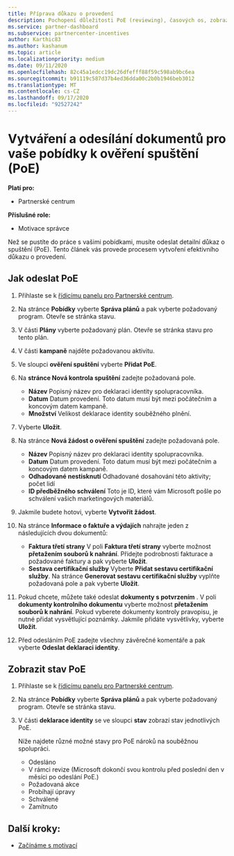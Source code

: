 ```yaml
---
title: Příprava důkazu o provedení
description: Pochopení důležitosti PoE (reviewing), časových os, zobrazení stavu a pokynů pro odesílání
ms.service: partner-dashboard
ms.subservice: partnercenter-incentives
author: Karthic83
ms.author: kashanum
ms.topic: article
ms.localizationpriority: medium
ms.date: 09/11/2020
ms.openlocfilehash: 82c45a1edcc19dc26dfefff88f59c598ab9bc6ea
ms.sourcegitcommit: b91119c587d37b4ed36dda00c2b0b1946beb3012
ms.translationtype: MT
ms.contentlocale: cs-CZ
ms.lasthandoff: 09/17/2020
ms.locfileid: "92527242"
---
```

# <a name="create-and-submit-documents-for-your-incentives-proof-of-execution-poe"></a>Vytváření a odesílání dokumentů pro vaše pobídky k ověření spuštění (PoE)

**Platí pro:**

- Partnerské centrum

**Příslušné role:**

- Motivace správce

Než se pustíte do práce s vašimi pobídkami, musíte odeslat detailní důkaz o spuštění (PoE). Tento článek vás provede procesem vytvoření efektivního důkazu o provedení.

## <a name="how-to-submit-a-poe"></a>Jak odeslat PoE

1. Přihlaste se k [řídicímu panelu pro Partnerské centrum](https://partner.microsoft.com/dashboard/).

2. Na stránce **Pobídky** vyberte **Správa plánů** a pak vyberte požadovaný program. Otevře se stránka stavu.

3. V části **Plány** vyberte požadovaný plán. Otevře se stránka stavu pro tento plán.

4. V části **kampaně** najděte požadovanou aktivitu.

5. Ve sloupci **ověření spuštění** vyberte **Přidat PoE**.

6. Na **stránce Nová kontrola spuštění** zadejte požadovaná pole.

   - **Název**  Popisný název pro deklaraci identity spolupracovníka.
   - **Datum**  Datum provedení. Toto datum musí být mezi počátečním a koncovým datem kampaně.
   - **Množství**  Velikost deklarace identity souběžného plnění.

7. Vyberte **Uložit**.

8. Na stránce **Nová žádost o ověření spuštění** zadejte požadovaná pole.

   - **Název**  Popisný název pro deklaraci identity spolupracovníka.
   - **Datum**  Datum provedení. Toto datum musí být mezi počátečním a koncovým datem kampaně.
   - **Odhadované nestisknutí**   Odhadované dosahování této aktivity; počet lidí
   - **ID předběžného schválení**   Toto je ID, které vám Microsoft pošle po schválení vašich marketingových materiálů.

9. Jakmile budete hotovi, vyberte **Vytvořit žádost**.

10. Na stránce **Informace o faktuře a výdajích** nahrajte jeden z následujících dvou dokumentů:
    - **Faktura třetí strany**  V poli **Faktura třetí strany** vyberte možnost **přetažením souborů k nahrání**. Přidejte podrobnosti fakturace a požadované faktury a pak vyberte **Uložit**.
    - **Sestava certifikační služby**  Vyberte **Přidat sestavu certifikační služby**. Na stránce **Generovat sestavu certifikační služby** vyplňte požadovaná pole a pak vyberte **Uložit**.

11. Pokud chcete, můžete také odeslat **dokumenty s potvrzením** . V poli **dokumenty kontrolního dokumentu** vyberte možnost **přetažením souborů k nahrání**. Pokud vyberete dokumenty kontroly pravopisu, je nutné přidat vysvětlující poznámky. Jakmile přidáte vysvětlivky, vyberte **Uložit**.

12. Před odesláním PoE zadejte všechny závěrečné komentáře a pak vyberte **Odeslat deklaraci identity**.

## <a name="view-the-status-of-a-poe"></a>Zobrazit stav PoE

1. Přihlaste se k [řídicímu panelu pro Partnerské centrum](https://partner.microsoft.com/dashboard/).

2. Na stránce **Pobídky** vyberte **Správa plánů** a pak vyberte požadovaný program. Otevře se stránka stavu.

3. V části **deklarace identity** se ve sloupci **stav** zobrazí stav jednotlivých PoE.

   Níže najdete různé možné stavy pro PoE nároků na souběžnou spolupráci.

   - Odesláno
   - V rámci revize (Microsoft dokončí svou kontrolu před poslední den v měsíci po odeslání PoE.)
   - Požadovaná akce
   - Probíhají úpravy
   - Schválené
   - Zamítnuto

## <a name="next-steps"></a>Další kroky:

- [Začínáme s motivací](incentives-get-started-intro.md)